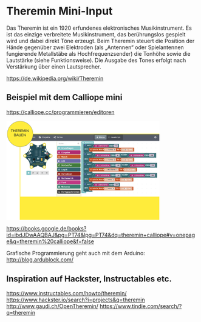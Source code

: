 # Theremin Mini-Input

Das Theremin ist ein 1920 erfundenes elektronisches Musikinstrument. Es ist das einzige verbreitete Musikinstrument, das berührungslos gespielt wird und dabei direkt Töne erzeugt. Beim Theremin steuert die Position der Hände gegenüber zwei Elektroden (als „Antennen“ oder Spielantennen fungierende Metallstäbe als Hochfrequenzsender) die Tonhöhe sowie die Lautstärke (siehe Funktionsweise). Die Ausgabe des Tones erfolgt nach Verstärkung über einen Lautsprecher.

https://de.wikipedia.org/wiki/Theremin

## Beispiel mit dem Calliope mini

https://calliope.cc/programmieren/editoren

<img align="center" width="80%" src="images/calliopetheremin.png">

https://books.google.de/books?id=ibdJDwAAQBAJ&pg=PT74&lpg=PT74&dq=theremin+calliope#v=onepage&q=theremin%20calliope&f=false

Grafische Programmierung geht auch mit dem Arduino:
http://blog.ardublock.com/

## Inspiration auf Hackster, Instructables etc.

https://www.instructables.com/howto/theremin/
https://www.hackster.io/search?i=projects&q=theremin
http://www.gaudi.ch/OpenTheremin/
https://www.tindie.com/search/?q=theremin
